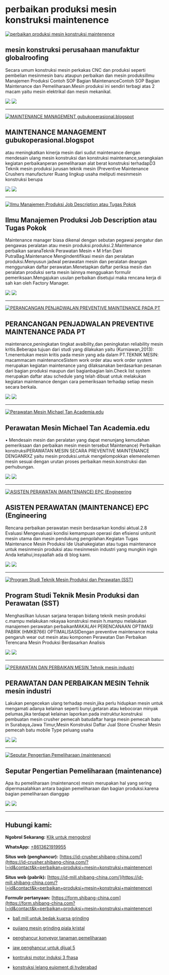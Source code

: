 # perbaikan produksi mesin konstruksi maintenence

<a href="https://swt.shibang-china.com/?l=id&img&k=perbaikan+produksi+mesin+konstruksi+maintenence" target="_blank">![perbaikan produksi mesin konstruksi maintenence](http://static.shibang-china.com/all-800x300/1137.jpg)</a>

## mesin konstruksi perusahaan manufaktur globalroofing
Secara umum konstruksi mesin perkakas CNC dan produksi seperti pembelian mesinmesin baru ataupun perbaikan dan mesin produksiIlmu Manajemen Produksi Contoh SOP Bagian MaintenanceContoh SOP Bagian Maintenance dan Pemeliharaan.Mesin produksi ini sendiri terbagi atas 2 macam yaitu mesin elektrikal dan mesin mekanikal.


<a href="https://whatsapp.shibangsoft.com/WhatsApp.php" target="_blank" title="WhatsApp">![](http://static.shibang-china.com/icon/whatsapp.png)</a> <a href="https://swt.shibang-china.com/?l=id&icon&k=perbaikan+produksi+mesin+konstruksi+maintenence" target="_blank">![](http://static.shibang-china.com/icon/chat-id.png)</a>

---

<a href="https://swt.shibang-china.com/?l=id&img&k=perbaikan+produksi+mesin+konstruksi+maintenence" target="_blank">![MAINTENANCE MANAGEMENT gubukoperasional.blogspot](http://static.shibang-china.com/all-800x300/1525.jpg)</a>

## MAINTENANCE MANAGEMENT gubukoperasional.blogspot
atau meningkatkan kinerja mesin dari sudut maintenance dengan mendesain ulang mesin konstruksi dan konstruksi maintenance,serangkaian kegiatan perbaikanperan pemeliharaan alat berat konstruksi terhadapD3 Teknik mesin produksi jurusan teknik mesin (Preventive Maintenance Crushers manufacturer Ruang lingkup usaha meliputi mesinmesin konstruksi berupa


<a href="https://whatsapp.shibangsoft.com/WhatsApp.php" target="_blank" title="WhatsApp">![](http://static.shibang-china.com/icon/whatsapp.png)</a> <a href="https://swt.shibang-china.com/?l=id&icon&k=perbaikan+produksi+mesin+konstruksi+maintenence" target="_blank">![](http://static.shibang-china.com/icon/chat-id.png)</a>

---

<a href="https://swt.shibang-china.com/?l=id&img&k=perbaikan+produksi+mesin+konstruksi+maintenence" target="_blank">![Ilmu Manajemen Produksi Job Description atau Tugas Pokok](http://static.shibang-china.com/all-800x300/1382.jpg)</a>

## Ilmu Manajemen Produksi Job Description atau Tugas Pokok
Maintenance manager biasa dikenal dengan sebutan pegawai pengatur dan pengawas peralatan atau mesin produksi.produksi.2.Maintenance perbaikan saranaTeknik Perawatan Mesin « M Irfan Dani PutraBag.Maintenance Mengindentifikasi mesin dan peralatan produksi.Menyusun jadwal perawatan mesin dan peralatan deangan menggunakan daftar perawatan.Menetapkan daftar periksa mesin dan peralatan produksi serta mesin lainnya mengguakan formulir pemeriksaan.Mengajukan usulan perbaikan disetujui maka rencana kerja di sah kan oleh Factory Manager.


<a href="https://whatsapp.shibangsoft.com/WhatsApp.php" target="_blank" title="WhatsApp">![](http://static.shibang-china.com/icon/whatsapp.png)</a> <a href="https://swt.shibang-china.com/?l=id&icon&k=perbaikan+produksi+mesin+konstruksi+maintenence" target="_blank">![](http://static.shibang-china.com/icon/chat-id.png)</a>

---

<a href="https://swt.shibang-china.com/?l=id&img&k=perbaikan+produksi+mesin+konstruksi+maintenence" target="_blank">![PERANCANGAN PENJADWALAN PREVENTIVE MAINTENANCE PADA PT](http://static.shibang-china.com/all-800x300/409.jpg)</a>

## PERANCANGAN PENJADWALAN PREVENTIVE MAINTENANCE PADA PT
maintenance,peningkatan tingkat avaibility,dan peningkatan reliability mesin kritis.Beberapa tujuan dari studi yang dilakukan yaitu (Kurniawan,2013): 1.menentukan mesin kritis pada mesin yang ada dalam PT.TEKNIK MESIN: macammacam maintenanceSistem work order atau work order system merupakan kegiatan maintenance yang dilaksanakan berdasarkan pesanan dari bagian produksi maupun dari bagianbagian lain.Check list system merupakan daftar atau schedule yang telah dibuat untuk melakukan kegiatan maintenance dengan cara pemeriksaan terhadap setiap mesin secara berkala.


<a href="https://whatsapp.shibangsoft.com/WhatsApp.php" target="_blank" title="WhatsApp">![](http://static.shibang-china.com/icon/whatsapp.png)</a> <a href="https://swt.shibang-china.com/?l=id&icon&k=perbaikan+produksi+mesin+konstruksi+maintenence" target="_blank">![](http://static.shibang-china.com/icon/chat-id.png)</a>

---

<a href="https://swt.shibang-china.com/?l=id&img&k=perbaikan+produksi+mesin+konstruksi+maintenence" target="_blank">![Perawatan Mesin Michael Tan Academia.edu](http://static.shibang-china.com/all-800x300/209.jpg)</a>

## Perawatan Mesin Michael Tan Academia.edu
• Mendesain mesin dan peralatan yang dapat menunjang kemudahan pemeriksaan dan perbaikan mesin mesin tersebut Maintenance) Perbaikan konstruksiPERAWATAN MESIN SECARA PREVENTIVE MAINTENANCE DENGANRXZ yaitu mesin produksi.untuk mengelompokkan elemenelemen mesin sesuai dengan urutan proses perbaikan mesin.konstruksi dan perhubungan.


<a href="https://whatsapp.shibangsoft.com/WhatsApp.php" target="_blank" title="WhatsApp">![](http://static.shibang-china.com/icon/whatsapp.png)</a> <a href="https://swt.shibang-china.com/?l=id&icon&k=perbaikan+produksi+mesin+konstruksi+maintenence" target="_blank">![](http://static.shibang-china.com/icon/chat-id.png)</a>

---

<a href="https://swt.shibang-china.com/?l=id&img&k=perbaikan+produksi+mesin+konstruksi+maintenence" target="_blank">![ASISTEN PERAWATAN (MAINTENANCE) EPC (Engineering](http://static.shibang-china.com/all-800x300/1450.jpg)</a>

## ASISTEN PERAWATAN (MAINTENANCE) EPC (Engineering
Rencana perbaikan perawatan mesin berdasarkan kondisi aktual.2.8 Evaluasi Mengevaluasi kondisi kemampuan operasi dan efisiensi unitunit mesin utama dan mesin pendukung pengolahan.Kegiatan Tugas Maintenance Mesin Produksi Ide Usahakegiatan atau tugas maintenance untuk mesinmesin produksi atau mesinmesin industri yang mungkin ingin Anda ketahui,insyaallah ada di blog kami.


<a href="https://whatsapp.shibangsoft.com/WhatsApp.php" target="_blank" title="WhatsApp">![](http://static.shibang-china.com/icon/whatsapp.png)</a> <a href="https://swt.shibang-china.com/?l=id&icon&k=perbaikan+produksi+mesin+konstruksi+maintenence" target="_blank">![](http://static.shibang-china.com/icon/chat-id.png)</a>

---

<a href="https://swt.shibang-china.com/?l=id&img&k=perbaikan+produksi+mesin+konstruksi+maintenence" target="_blank">![Program Studi Teknik Mesin Produksi dan Perawatan (SST)](http://static.shibang-china.com/all-800x300/1069.jpg)</a>

## Program Studi Teknik Mesin Produksi dan Perawatan (SST)
Menghasilkan lulusan sarjana terapan bidang teknik mesin produksi c.mampu melakukan rekayaa konstruksi mesin h.mampu melakukan manajemen perawatan perbaikanMAKALAH PERENCANAAN OPTIMASI PABRIK (HMKB766) OPTIMALISASIDengan preventive maintenance maka pengaruh wear out mesin atau komponen Perawatan Dan Perbaikan Terencana Mesin Produksi Berdasarkan Analisis


<a href="https://whatsapp.shibangsoft.com/WhatsApp.php" target="_blank" title="WhatsApp">![](http://static.shibang-china.com/icon/whatsapp.png)</a> <a href="https://swt.shibang-china.com/?l=id&icon&k=perbaikan+produksi+mesin+konstruksi+maintenence" target="_blank">![](http://static.shibang-china.com/icon/chat-id.png)</a>

---

<a href="https://swt.shibang-china.com/?l=id&img&k=perbaikan+produksi+mesin+konstruksi+maintenence" target="_blank">![PERAWATAN DAN PERBAIKAN MESIN Tehnik mesin industri](http://static.shibang-china.com/all-800x300/371.jpg)</a>

## PERAWATAN DAN PERBAIKAN MESIN Tehnik mesin industri
Lakukan pengecekan ulang terhadap mesin,jika perlu hidupkan mesin untuk mengamati adanya kelainan seperti bunyi,getaran atau kebocoran minyak pelumas,jika terdapat kelainan laporkan pada instruktur.konstruksi pembuatan mesin crusher pemecah batudaftar harga mesin pemecah batu in Surabaya,Jawa Timur,Mesin Konstruksi Daftar Jual Stone Crusher Mesin pemecah batu mobile Type peluang usaha


<a href="https://whatsapp.shibangsoft.com/WhatsApp.php" target="_blank" title="WhatsApp">![](http://static.shibang-china.com/icon/whatsapp.png)</a> <a href="https://swt.shibang-china.com/?l=id&icon&k=perbaikan+produksi+mesin+konstruksi+maintenence" target="_blank">![](http://static.shibang-china.com/icon/chat-id.png)</a>

---

<a href="https://swt.shibang-china.com/?l=id&img&k=perbaikan+produksi+mesin+konstruksi+maintenence" target="_blank">![Seputar Pengertian Pemeliharaan (maintenance)](http://static.shibang-china.com/all-800x300/76.jpg)</a>

## Seputar Pengertian Pemeliharaan (maintenance)
Apa itu pemeliharaan (maintenance) mesin merupakan hal yang sering dipermasalahkan antara bagian pemeliharaan dan bagian produksi.karena bagian pemeliharaan dianggap

<a href="https://whatsapp.shibangsoft.com/WhatsApp.php" target="_blank" title="WhatsApp">![](http://static.shibang-china.com/icon/whatsapp.png)</a> <a href="https://swt.shibang-china.com/?l=id&icon&k=perbaikan+produksi+mesin+konstruksi+maintenence" target="_blank">![](http://static.shibang-china.com/icon/chat-id.png)</a>

---
## Hubungi kami:

**Ngobrol Sekarang:** [Klik untuk mengobrol](https://swt.shibang-china.com?l=id&contact&k=perbaikan+produksi+mesin+konstruksi+maintenence)

**WhatsApp:**  [+8613621919955](https://whatsapp.shibangsoft.com/WhatsApp.php)

**Situs web (penghancur):** [https://id-crusher.shibang-china.com/](https://id-crusher.shibang-china.com/?l=id&contact&k=perbaikan+produksi+mesin+konstruksi+maintenence)

**Situs web (pabrik):** [https://id-mill.shibang-china.com/](https://id-mill.shibang-china.com/?l=id&contact&k=perbaikan+produksi+mesin+konstruksi+maintenence)

**Formulir pertanyaan:** [https://form.shibang-china.com](https://form.shibang-china.com?l=id&contact&k=perbaikan+produksi+mesin+konstruksi+maintenence)

* [ball mill untuk bedak kuarsa grinding](../39/ball%20mill%20untuk%20bedak%20kuarsa%20grinding.md)

* [pujiang mesin grinding piala kristal](../38/pujiang%20mesin%20grinding%20piala%20kristal.md)

* [penghancur konveyor tanaman pemeliharaan](../34/penghancur%20konveyor%20tanaman%20pemeliharaan.md)

* [jaw penghancur untuk dijual 5](../34/jaw%20penghancur%20untuk%20dijual%205.md)

* [kontruksi motor induksi 3 fhasa](../34/kontruksi%20motor%20induksi%203%20fhasa.md)

* [konstruksi lelang euipment di hyderabad](../40/konstruksi%20lelang%20euipment%20di%20hyderabad.md)